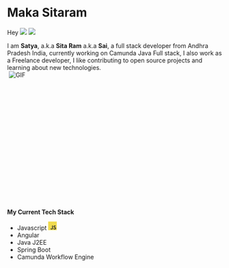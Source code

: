 # Maka Sitaram
Hey <img src="https://media.giphy.com/media/hvRJCLFzcasrR4ia7z/giphy.gif" width="25px"> ![](https://visitor-badge.glitch.me/badge?page_id=satyaram413.satyaram413)

I am **Satya**, a.k.a **Sita Ram** a.k.a **Sai**, a full stack developer from Andhra Pradesh India, currently working on Camunda Java Full stack, I also work as a Freelance developer, I like contributing to open source projects and learning about new technologies. <br />
<img align="right" alt="GIF" src="https://github.com/abhisheknaiidu/abhisheknaiidu/blob/master/code.gif?raw=true" width="500" height="320" />

**My Current Tech Stack**
- Javascript <img height="20" src="https://raw.githubusercontent.com/github/explore/80688e429a7d4ef2fca1e82350fe8e3517d3494d/topics/javascript/javascript.png">
- Angular
- Java J2EE 
- Spring Boot
- Camunda Workflow Engine 
